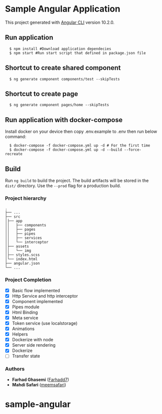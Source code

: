 # Sample Angular Application
This project generated with [Angular CLI](https://github.com/angular/angular-cli) version 10.2.0.

## Run application
```
  $ npm install #Download application dependecies
  $ npm start #Run start script that defined in package.json file
```

## Shortcut to create shared component
```
  $ ng generate component components/test --skipTests

```
## Shortcut to create page
```
  $ ng generate component pages/home --skipTests

```

## Run application with docker-compose
Install docker on your device then copy .env.example to .env then run below command:
```
  $ docker-compose -f docker-compose.yml up -d # For the first time
  $ docker-compose -f docker-compose.yml up -d --build --force-recreate

```

## Build

Run `ng build` to build the project. The build artifacts will be stored in the `dist/` directory. Use the `--prod` flag for a production build.

### Project hierarchy
```
.
├── ...
├── src
│├── app
││   ├── components
││   ├── pages
││   ├── pipes
││   ├── services
││   └── interceptor
│├── assets
││   └── img
│├── styles.scss
│└── index.html
├── angular.json
└── ...
```

### Project Completion
- [x] Basic flow implemented
- [x] Http Service and http interceptor
- [x] Component implemented
- [x] Pipes module
- [x] Html Binding
- [x] Meta service
- [x] Token service (use localstorage)
- [x] Animations
- [x] Helpers
- [x] Dockerize with node
- [x] Server side rendering
- [x] Dockerize
- [ ] Transfer state

### Authors
* **Farhad Ghasemi** ([Farhadd7](https://gitlab.com/Farhadd7))
* **Mahdi Safari** ([meemsafari](https://gitlab.com/meemsafari))
# sample-angular
